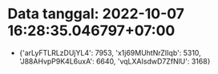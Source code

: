 # Data tanggal: 2022-10-07 16:28:35.046797+07:00

* {'arLyFTLRLzDUjYL4': 7953, 'x1j69MUhtNrZIIqb': 5310, 'J88AHvpP9K4L6uxA': 6640, 'vqLXAIsdwD7ZfNlU': 3168}
